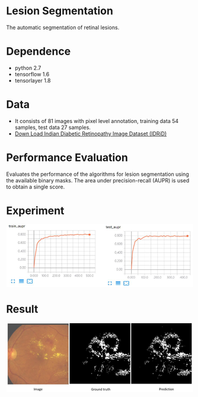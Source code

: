 # Lesion Segmentation
The automatic segmentation of retinal lesions.

# Dependence
* python 2.7 
* tensorflow 1.6
* tensorlayer 1.8

# Data
* It consists of 81 images with pixel level annotation, training data 54 samples, test data 27 samples.
* [Down Load Indian Diabetic Retinopathy Image Dataset (IDRiD)](https://ieee-dataport.org/open-access/indian-diabetic-retinopathy-image-dataset-idrid)

# Performance Evaluation
Evaluates the performance of the algorithms for lesion segmentation using the available binary masks. The area under precision-recall (AUPR) is used to obtain a single score.

# Experiment
<img src="img/2.jpg" width="580">

# Result
<img src="img/1.jpg" width="580">

